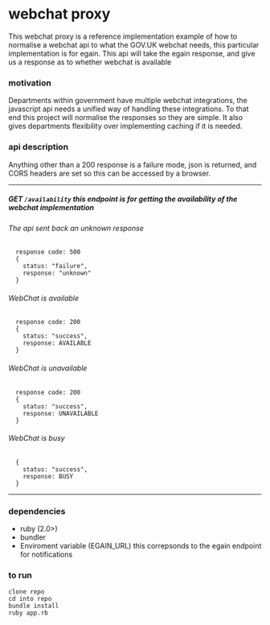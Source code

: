 # webchat proxy
This webchat proxy is a reference implementation example of how to normalise a webchat api to what the GOV.UK webchat needs, this particular implementation is for egain. This api will take the egain response, and give us a response as to whether webchat is available

### motivation
Departments within government have multiple webchat integrations, the javascript api needs a unified way of
handling these integrations. To that end this project will normalise the responses so they are simple. It also
gives departments flexibility over implementing caching if it is needed.


### api description
Anything other than a 200 response is a failure mode, json is returned, and CORS headers are
set so this can be accessed by a browser.

---
##### GET `/availability` this endpoint is for getting the availability of the webchat implementation
###### The api sent back an unknown response

```
  response code: 500
  {
    status: "failure",
    response: "unknown"
  }

```
###### WebChat is available
```
  response code: 200
  {
    status: "success",
    response: AVAILABLE
  }
```
###### WebChat is unavailable
```
  response code: 200
  {
    status: "success",
    response: UNAVAILABLE
  }
```
###### WebChat is busy
```
  {
    status: "success",
    response: BUSY
  }
```
---

### dependencies

 - ruby (2.0>)
 - bundler
 - Enviroment variable (EGAIN_URL) this correpsonds to the egain endpoint for notifications

### to run
```
clone repo
cd into repo
bundle install
ruby app.rb
```
